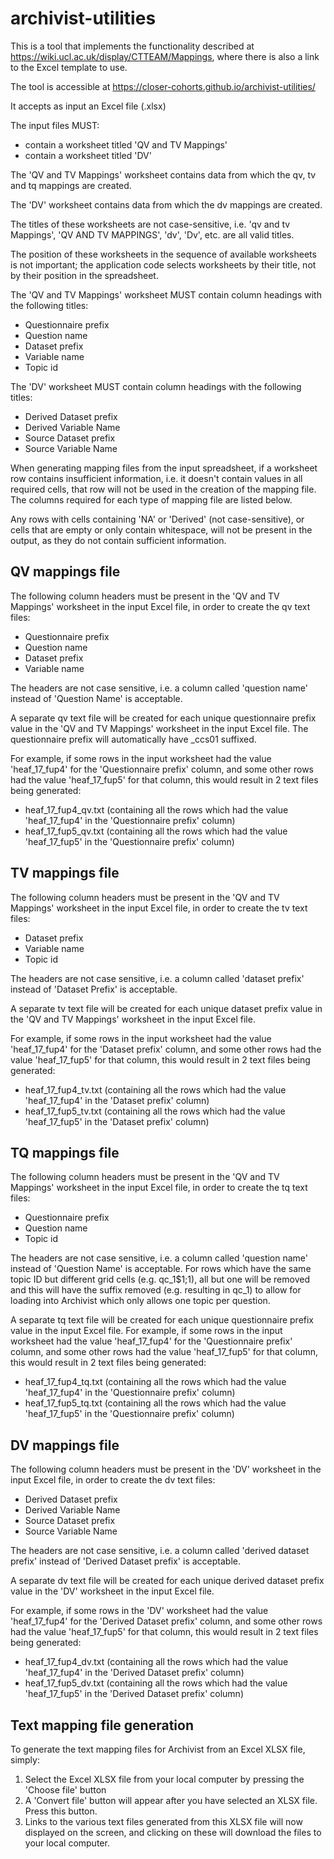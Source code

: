 # archivist-utilities

This is a tool that implements the functionality described at https://wiki.ucl.ac.uk/display/CTTEAM/Mappings, where there is also a link to the Excel template to use. 

The tool is accessible at https://closer-cohorts.github.io/archivist-utilities/

It accepts as input an Excel file (.xlsx)

The input files MUST:

- contain a worksheet titled 'QV and TV Mappings'
- contain a worksheet titled 'DV'

The 'QV and TV Mappings' worksheet contains data from which the qv, tv and tq mappings are created.

The 'DV' worksheet contains data from which the dv mappings are created.

The titles of these worksheets are not case-sensitive, i.e. 'qv and tv Mappings', 'QV AND TV MAPPINGS', 'dv', 'Dv', etc. are all valid titles.

The position of these worksheets in the sequence of available worksheets is not important; the application code selects worksheets by their title, not by their position in the spreadsheet.

The 'QV and TV Mappings' worksheet MUST contain column headings with the following titles:

- Questionnaire prefix
- Question name
- Dataset prefix
- Variable name
- Topic id

The 'DV' worksheet MUST contain column headings with the following titles:

- Derived Dataset prefix
- Derived Variable Name
- Source Dataset prefix
- Source Variable Name

When generating mapping files from the input spreadsheet, if a worksheet row contains insufficient information, i.e. it doesn't contain values in all required cells, that row will not be used in the creation of the mapping file. The columns required for each type of mapping file are listed below.

Any rows with cells containing 'NA' or 'Derived' (not case-sensitive), or cells that are empty or only contain whitespace, will not be present in the output, as they do not contain sufficient information.

## QV mappings file

The following column headers must be present in the 'QV and TV Mappings' worksheet in the input Excel file, in order to create the qv text files:

 - Questionnaire prefix
 - Question name
 - Dataset prefix
 - Variable name

The headers are not case sensitive, i.e. a column called 'question name' instead of 'Question Name' is acceptable.

A separate qv text file will be created for each unique questionnaire prefix value in the 'QV and TV Mappings' worksheet in the input Excel file. The questionnaire prefix will automatically have _ccs01 suffixed. 

For example, if some rows in the input worksheet had the value 'heaf_17_fup4' for the 'Questionnaire prefix' column, and some other rows had the value 'heaf_17_fup5' for that column, this would result in 2 text files being generated: 
 
 - heaf_17_fup4_qv.txt (containing all the rows which had the value 'heaf_17_fup4' in the 'Questionnaire prefix' column)
 - heaf_17_fup5_qv.txt (containing all the rows which had the value 'heaf_17_fup5' in the 'Questionnaire prefix' column)

## TV mappings file

The following column headers must be present in the 'QV and TV Mappings' worksheet in the input Excel file, in order to create the tv text files:

 - Dataset prefix
 - Variable name
 - Topic id

The headers are not case sensitive, i.e. a column called 'dataset prefix' instead of 'Dataset Prefix' is acceptable.

A separate tv text file will be created for each unique dataset prefix value in the 'QV and TV Mappings' worksheet in the input Excel file.

For example, if some rows in the input worksheet had the value 'heaf_17_fup4' for the 'Dataset prefix' column, and some other rows had the value 'heaf_17_fup5' for that column, this would result in 2 text files being generated: 
 
 - heaf_17_fup4_tv.txt (containing all the rows which had the value 'heaf_17_fup4' in the 'Dataset prefix' column)
 - heaf_17_fup5_tv.txt (containing all the rows which had the value 'heaf_17_fup5' in the 'Dataset prefix' column)
 
## TQ mappings file

The following column headers must be present in the 'QV and TV Mappings' worksheet in the input Excel file, in order to create the tq text files:

 - Questionnaire prefix
 - Question name
 - Topic id

The headers are not case sensitive, i.e. a column called 'question name' instead of 'Question Name' is acceptable. For rows which have the same topic ID but different grid cells (e.g. qc_1$1;1), all but one will be removed and this will have the suffix removed (e.g. resulting in qc_1) to allow for loading into Archivist which only allows one topic per question. 

A separate tq text file will be created for each unique questionnaire prefix value in the input Excel file.
For example, if some rows in the input worksheet had the value 'heaf_17_fup4' for the 'Questionnaire prefix' column, and some other rows had the value 'heaf_17_fup5' for that column, this would result in 2 text files being generated: 
 
 - heaf_17_fup4_tq.txt (containing all the rows which had the value 'heaf_17_fup4' in the 'Questionnaire prefix' column)
 - heaf_17_fup5_tq.txt (containing all the rows which had the value 'heaf_17_fup5' in the 'Questionnaire prefix' column)
 
## DV mappings file

The following column headers must be present in the 'DV' worksheet in the input Excel file, in order to create the dv text files:

 - Derived Dataset prefix
 - Derived Variable Name
 - Source Dataset prefix
 - Source Variable Name

The headers are not case sensitive, i.e. a column called 'derived dataset prefix' instead of 'Derived Dataset prefix' is acceptable.

A separate dv text file will be created for each unique derived dataset prefix value in the 'DV' worksheet in the input Excel file.

For example, if some rows in the 'DV' worksheet had the value 'heaf_17_fup4' for the 'Derived Dataset prefix' column, and some other rows had the value 'heaf_17_fup5' for that column, this would result in 2 text files being generated: 
 
 - heaf_17_fup4_dv.txt (containing all the rows which had the value 'heaf_17_fup4' in the 'Derived Dataset prefix' column)
 - heaf_17_fup5_dv.txt (containing all the rows which had the value 'heaf_17_fup5' in the 'Derived Dataset prefix' column)
          
## Text mapping file generation

To generate the text mapping files for Archivist from an Excel XLSX file, simply:

1. Select the Excel XLSX file from your local computer by pressing the 'Choose file' button
2. A 'Convert file' button will appear after you have selected an XLSX file. Press this button.
3. Links to the various text files generated from this XLSX file will now displayed on the screen, and clicking on these will download the files to your local computer.
